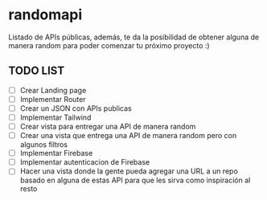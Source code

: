 # randomapi
Listado de APIs públicas, además, te da la posibilidad de obtener alguna de manera random para poder comenzar tu próximo proyecto :)


## TODO LIST

* [ ] Crear Landing page
* [ ] Implementar Router
* [ ] Crear un JSON con APIs publicas 
* [ ] Implementar Tailwind
* [ ] Crear vista para entregar una API de manera random
* [ ] Crear una vista que entrega una API de manera random pero con algunos filtros
* [ ] Implementar Firebase
* [ ] Implementar autenticacion de Firebase
* [ ] Hacer una vista donde la gente pueda agregar una URL a un repo basado en alguna de estas API para que les sirva como inspiración al resto
